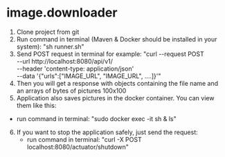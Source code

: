 # image.downloader

1. Clone project from git
2. Run command in terminal (Maven & Docker should be installed in your system):
  "sh runner.sh"
3. Send POST request in terminal for example:
"curl --request POST \
  --url http://localhost:8080/api/v1/ \
  --header 'content-type: application/json' \
  --data '{"urls":["IMAGE_URL", "IMAGE_URL", ....]}'"
4. Then you will get a response with objects containing the file name and an arrays of bytes of pictures 100x100
5. Application also saves pictures in the docker container. You can view them like this:
  - run command in terminal: 
      "sudo docker exec -it <container id> sh & ls"
6. If you want to stop the application safely, just send the request:
   - run command in terminal:
   "curl -X POST localhost:8080/actuator/shutdown"
